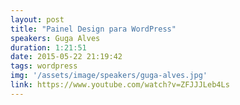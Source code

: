 ```yaml
---
layout: post
title: "Painel Design para WordPress"
speakers: Guga Alves
duration: 1:21:51
date: 2015-05-22 21:19:42
tags: wordpress
img: '/assets/image/speakers/guga-alves.jpg'
link: https://www.youtube.com/watch?v=ZFJJJLeb4Ls
---
```

